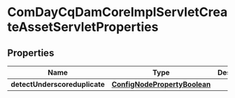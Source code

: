 
# ComDayCqDamCoreImplServletCreateAssetServletProperties

## Properties
Name | Type | Description | Notes
------------ | ------------- | ------------- | -------------
**detectUnderscoreduplicate** | [**ConfigNodePropertyBoolean**](ConfigNodePropertyBoolean.md) |  |  [optional]



